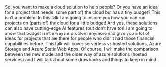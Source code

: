 So, you want to make a cloud solution to help people? Or you have an idea for a project that needs (some part of) the cloud but has a tiny budget? This isn’t a problem! In this talk I am going to inspire you how you can run projects on (parts of) the cloud for a little budget!
And yes, these solutions can also have cutting-edge AI features (but don’t have to)! 
I am going to show that budget isn’t always a problem anymore and give you a lot of ideas for projects that are there for people who didn’t had those financial capabilities before.
This talk will cover serverless vs hosted solutions, Azure Storage and Azure Static Web Apps. Of course, I will make the comparison between the new model and the older way of azure solutions (hosted services) and I will talk about some drawbacks and things to keep in mind.
